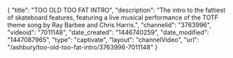 {
    "title": "TOO OLD TOO FAT INTRO",
    "description": "The intro to the fattiest of skateboard features, featuring a live musical performance of the TOTF theme song by Ray Barbee and Chris Harris.",
    "channelid": "3763996",
    "videoid": "7011148",
    "date_created": "1446740259",
    "date_modified": "1447087965",
    "type": "captivate",
    "layout": "channelVideo",
    "url": "\/ashbury\/too-old-too-fat-intro\/3763996-7011148"
}